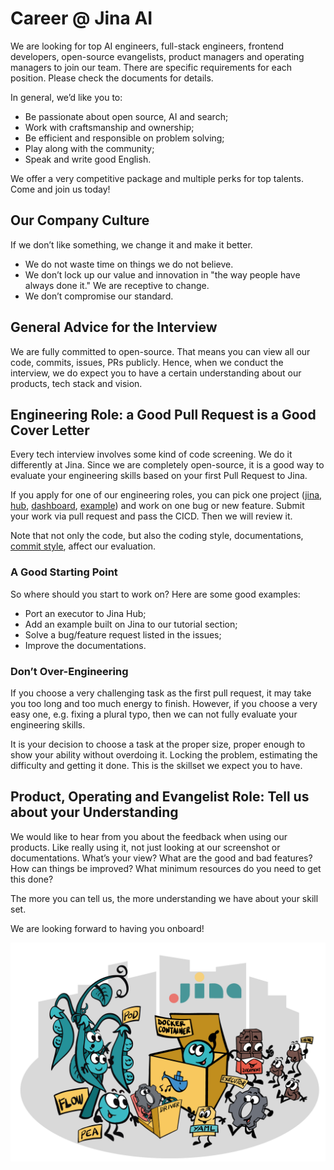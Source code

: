 # Career @ Jina AI

We are looking for top AI engineers, full-stack engineers, frontend developers, open-source evangelists, product managers and operating managers to join our team. There are specific requirements for each position. Please check the documents for details. 

In general, we’d like you to:
- Be passionate about open source, AI and search;
- Work with craftsmanship and ownership;
- Be efficient and responsible on problem solving;
- Play along with the community;
- Speak and write good English.

We offer a very competitive package and multiple perks for top talents. Come and join us today!

## Our Company Culture

If we don’t like something, we change it and make it better.

- We do not waste time on things we do not believe.
- We don’t lock up our value and innovation in "the way people have always done it." We are receptive to change.
- We don’t compromise our standard.

## General Advice for the Interview

We are fully committed to open-source. That means you can view all our code, commits, issues, PRs publicly. Hence, when we conduct the interview, we do expect you to have a certain understanding about our products, tech stack and vision. 

## Engineering Role: a Good Pull Request is a Good Cover Letter

Every tech interview involves some kind of code screening. We do it differently at Jina. Since we are completely open-source, it is a good way to evaluate your engineering skills based on your first Pull Request to Jina.

If you apply for one of our engineering roles, you can pick one project ([jina](https://github.com/jina-ai/jina), [hub](https://github.com/jina-ai/jina-hub), [dashboard](https://github.com/jina-ai/jina-hub), [example](https://github.com/jina-ai/examples)) and work on one bug or new feature. Submit your work via pull request and pass the CICD. Then we will review it.

Note that not only the code, but also the coding style, documentations, [commit style](https://github.com/jina-ai/jina/blob/master/CONTRIBUTING.md), affect our evaluation.

### A Good Starting Point

So where should you start to work on? Here are some good examples:
- Port an executor to Jina Hub;
- Add an example built on Jina to our tutorial section;
- Solve a bug/feature request listed in the issues;
- Improve the documentations.

### Don’t Over-Engineering

If you choose a very challenging task as the first pull request, it may take you too long and too much energy to finish. However, if you choose a very easy one, e.g. fixing a plural typo, then we can not fully evaluate your engineering skills.

It is your decision to choose a task at the proper size, proper enough to show your ability without overdoing it. Locking the problem, estimating the difficulty and getting it done. This is the skillset we expect you to have.

## Product, Operating and Evangelist Role: Tell us about your Understanding

We would like to hear from you about the feedback when using our products. Like really using it, not just looking at our screenshot or documentations. What’s your view? What are the good and bad features? How can things be improved? What minimum resources do you need to get this done?

The more you can tell us, the more understanding we have about your skill set.

We are looking forward to having you onboard!

![](https://github.com/jina-ai/jina/blob/master/docs/chapters/101/img/ILLUS11.png?raw=true)
